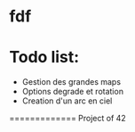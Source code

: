 fdf
=========

Todo list:
==========
- Gestion des grandes maps
- Options degrade et rotation
- Creation d'un arc en ciel

=============
Project of 42

